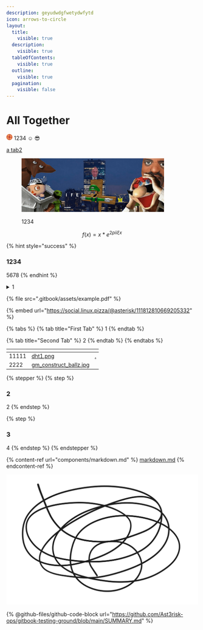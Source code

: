 ```yaml
---
description: geyudwdgfwetydwfytd
icon: arrows-to-circle
layout:
  title:
    visible: true
  description:
    visible: true
  tableOfContents:
    visible: true
  outline:
    visible: true
  pagination:
    visible: false
---
```


# All Together

![](.gitbook/assets/pf2.png) 1234 :relaxed: 😎

<a href="all-together.md#second-tab" class="button primary">a tab</a><a href="broken-reference" class="button secondary">2</a>

<div align="left"><figure><img src=".gitbook/assets/dht1.png" alt="" width="375"><figcaption><p>1234</p></figcaption></figure></div>

$$f(x) = x * e^{2 pi i \xi x}$$

{% hint style="success" %}
### 1234

5678
{% endhint %}

<details>

<summary>1</summary>

2

</details>

{% file src=".gitbook/assets/example.pdf" %}

{% embed url="https://social.linux.pizza/@asterisk/111812810669205332" %}

{% tabs %}
{% tab title="First Tab" %}
1
{% endtab %}

{% tab title="Second Tab" %}
2
{% endtab %}
{% endtabs %}

<table data-view="cards"><thead><tr><th></th><th data-hidden data-card-cover data-type="files"></th><th data-hidden data-card-target data-type="content-ref"></th></tr></thead><tbody><tr><td>11111</td><td><a href=".gitbook/assets/dht1.png">dht1.png</a></td><td><a href="./">.</a></td></tr><tr><td>2222</td><td><a href=".gitbook/assets/gm_construct_ballz.jpg">gm_construct_ballz.jpg</a></td><td></td></tr></tbody></table>

{% stepper %}
{% step %}
### 2

2
{% endstep %}

{% step %}
### 3

4
{% endstep %}
{% endstepper %}

{% content-ref url="components/markdown.md" %}
[markdown.md](components/markdown.md)
{% endcontent-ref %}

<img src=".gitbook/assets/file.excalidraw (2).svg" alt="" class="gitbook-drawing">

{% @github-files/github-code-block url="https://github.com/Ast3risk-ops/gitbook-testing-ground/blob/main/SUMMARY.md" %}

